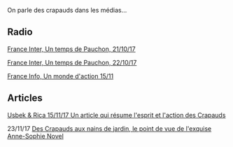 On parle des crapauds dans les médias…

## Radio
[France Inter, Un temps de Pauchon, 21/10/17](https://www.franceinter.fr/emissions/un-temps-de-pauchon/un-temps-de-pauchon-21-octobre-2017)

[France Inter, Un temps de Pauchon, 22/10/17](https://www.franceinter.fr/emissions/un-temps-de-pauchon/un-temps-de-pauchon-22-octobre-2017)

[France Info, Un monde d'action 15/11](http://media.radiofrance-podcast.net/podcast09/17927-15.11.2017-ITEMA_21495356-0.mp3)


## Articles
[Usbek & Rica 15/11/17 Un article qui résume l'esprit et l'action des Crapauds](https://usbeketrica.com/article/comment-les-crapauds-fous-veulent-sauver-le-monde) 

23/11/17 [Des Crapauds aux nains de jardin, le point de vue de l'exquise Anne-Sophie Novel](http://www.linfodurable.fr/culture/agir-pour-un-nouveau-monde-des-crapauds-fous-aux-nains-de-jardins-441)
